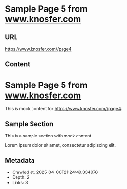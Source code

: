 # Sample Page 5 from www.knosfer.com

## URL
https://www.knosfer.com//page4

## Content
# Sample Page 5 from www.knosfer.com

This is mock content for https://www.knosfer.com//page4.

## Sample Section

This is a sample section with mock content.

Lorem ipsum dolor sit amet, consectetur adipiscing elit.

## Metadata
- Crawled at: 2025-04-06T21:24:49.334978
- Depth: 2
- Links: 3
